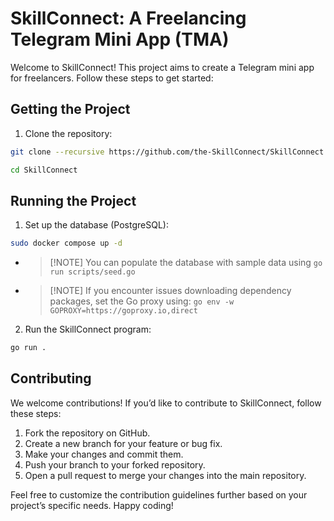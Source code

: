 # SkillConnect: A Freelancing Telegram Mini App (TMA)

Welcome to SkillConnect! This project aims to create a Telegram mini app for freelancers. Follow these steps to get started:

## Getting the Project

1. Clone the repository:

```bash
git clone --recursive https://github.com/the-SkillConnect/SkillConnect.git

cd SkillConnect
```

## Running the Project

1. Set up the database (PostgreSQL):

```bash
sudo docker compose up -d
```

- > [!NOTE] You can populate the database with sample data using `go run scripts/seed.go`

- > [!NOTE] If you encounter issues downloading dependency packages, set the Go proxy using: `go env -w GOPROXY=https://goproxy.io,direct`

2. Run the SkillConnect program:

```bash
go run .
```

## Contributing

We welcome contributions! If you’d like to contribute to SkillConnect, follow these steps:

1. Fork the repository on GitHub.
2. Create a new branch for your feature or bug fix.
3. Make your changes and commit them.
4. Push your branch to your forked repository.
5. Open a pull request to merge your changes into the main repository.

Feel free to customize the contribution guidelines further based on your project’s specific needs. Happy coding!
